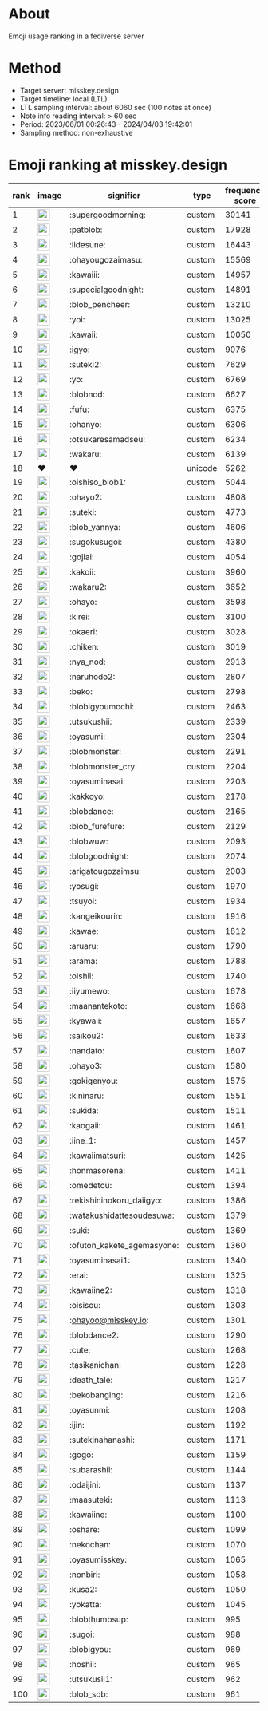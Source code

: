 # About
Emoji usage ranking in a fediverse server

# Method
- Target server: misskey.design
- Target timeline: local (LTL)
- LTL sampling interval: about 6060 sec (100 notes at once)
- Note info reading interval: > 60 sec
- Period: 2023/06/01 00:26:43 - 2024/04/03 19:42:01 
- Sampling method: non-exhaustive

# Emoji ranking at misskey.design

|rank|image|signifier|type|frequency score|
|----|----|----|----|----|
|1|<img height="24" src="https://misskey.design/emoji/supergoodmorning.webp">|:supergoodmorning:|custom|30141|
|2|<img height="24" src="https://misskey.design/emoji/patblob.webp">|:patblob:|custom|17928|
|3|<img height="24" src="https://misskey.design/emoji/iidesune.webp">|:iidesune:|custom|16443|
|4|<img height="24" src="https://misskey.design/emoji/ohayougozaimasu.webp">|:ohayougozaimasu:|custom|15569|
|5|<img height="24" src="https://misskey.design/emoji/kawaiii.webp">|:kawaiii:|custom|14957|
|6|<img height="24" src="https://misskey.design/emoji/supecialgoodnight.webp">|:supecialgoodnight:|custom|14891|
|7|<img height="24" src="https://misskey.design/emoji/blob_pencheer.webp">|:blob_pencheer:|custom|13210|
|8|<img height="24" src="https://misskey.design/emoji/yoi.webp">|:yoi:|custom|13025|
|9|<img height="24" src="https://misskey.design/emoji/kawaii.webp">|:kawaii:|custom|10050|
|10|<img height="24" src="https://misskey.design/emoji/igyo.webp">|:igyo:|custom|9076|
|11|<img height="24" src="https://misskey.design/emoji/suteki2.webp">|:suteki2:|custom|7629|
|12|<img height="24" src="https://misskey.design/emoji/yo.webp">|:yo:|custom|6769|
|13|<img height="24" src="https://misskey.design/emoji/blobnod.webp">|:blobnod:|custom|6627|
|14|<img height="24" src="https://misskey.design/emoji/fufu.webp">|:fufu:|custom|6375|
|15|<img height="24" src="https://misskey.design/emoji/ohanyo.webp">|:ohanyo:|custom|6306|
|16|<img height="24" src="https://misskey.design/emoji/otsukaresamadseu.webp">|:otsukaresamadseu:|custom|6234|
|17|<img height="24" src="https://misskey.design/emoji/wakaru.webp">|:wakaru:|custom|6139|
|18|❤|❤|unicode|5262|
|19|<img height="24" src="https://misskey.design/emoji/oishiso_blob1.webp">|:oishiso_blob1:|custom|5044|
|20|<img height="24" src="https://misskey.design/emoji/ohayo2.webp">|:ohayo2:|custom|4808|
|21|<img height="24" src="https://misskey.design/emoji/suteki.webp">|:suteki:|custom|4773|
|22|<img height="24" src="https://misskey.design/emoji/blob_yannya.webp">|:blob_yannya:|custom|4606|
|23|<img height="24" src="https://misskey.design/emoji/sugokusugoi.webp">|:sugokusugoi:|custom|4380|
|24|<img height="24" src="https://misskey.design/emoji/gojiai.webp">|:gojiai:|custom|4054|
|25|<img height="24" src="https://misskey.design/emoji/kakoii.webp">|:kakoii:|custom|3960|
|26|<img height="24" src="https://misskey.design/emoji/wakaru2.webp">|:wakaru2:|custom|3652|
|27|<img height="24" src="https://misskey.design/emoji/ohayo.webp">|:ohayo:|custom|3598|
|28|<img height="24" src="https://misskey.design/emoji/kirei.webp">|:kirei:|custom|3100|
|29|<img height="24" src="https://misskey.design/emoji/okaeri.webp">|:okaeri:|custom|3028|
|30|<img height="24" src="https://misskey.design/emoji/chiken.webp">|:chiken:|custom|3019|
|31|<img height="24" src="https://misskey.design/emoji/nya_nod.webp">|:nya_nod:|custom|2913|
|32|<img height="24" src="https://misskey.design/emoji/naruhodo2.webp">|:naruhodo2:|custom|2807|
|33|<img height="24" src="https://misskey.design/emoji/beko.webp">|:beko:|custom|2798|
|34|<img height="24" src="https://misskey.design/emoji/blobigyoumochi.webp">|:blobigyoumochi:|custom|2463|
|35|<img height="24" src="https://misskey.design/emoji/utsukushii.webp">|:utsukushii:|custom|2339|
|36|<img height="24" src="https://misskey.design/emoji/oyasumi.webp">|:oyasumi:|custom|2304|
|37|<img height="24" src="https://misskey.design/emoji/blobmonster.webp">|:blobmonster:|custom|2291|
|38|<img height="24" src="https://misskey.design/emoji/blobmonster_cry.webp">|:blobmonster_cry:|custom|2204|
|39|<img height="24" src="https://misskey.design/emoji/oyasuminasai.webp">|:oyasuminasai:|custom|2203|
|40|<img height="24" src="https://misskey.design/emoji/kakkoyo.webp">|:kakkoyo:|custom|2178|
|41|<img height="24" src="https://misskey.design/emoji/blobdance.webp">|:blobdance:|custom|2165|
|42|<img height="24" src="https://misskey.design/emoji/blob_furefure.webp">|:blob_furefure:|custom|2129|
|43|<img height="24" src="https://misskey.design/emoji/blobwuw.webp">|:blobwuw:|custom|2093|
|44|<img height="24" src="https://misskey.design/emoji/blobgoodnight.webp">|:blobgoodnight:|custom|2074|
|45|<img height="24" src="https://misskey.design/emoji/arigatougozaimsu.webp">|:arigatougozaimsu:|custom|2003|
|46|<img height="24" src="https://misskey.design/emoji/yosugi.webp">|:yosugi:|custom|1970|
|47|<img height="24" src="https://misskey.design/emoji/tsuyoi.webp">|:tsuyoi:|custom|1934|
|48|<img height="24" src="https://misskey.design/emoji/kangeikourin.webp">|:kangeikourin:|custom|1916|
|49|<img height="24" src="https://misskey.design/emoji/kawae.webp">|:kawae:|custom|1812|
|50|<img height="24" src="https://misskey.design/emoji/aruaru.webp">|:aruaru:|custom|1790|
|51|<img height="24" src="https://misskey.design/emoji/arama.webp">|:arama:|custom|1788|
|52|<img height="24" src="https://misskey.design/emoji/oishii.webp">|:oishii:|custom|1740|
|53|<img height="24" src="https://misskey.design/emoji/iiyumewo.webp">|:iiyumewo:|custom|1678|
|54|<img height="24" src="https://misskey.design/emoji/maanantekoto.webp">|:maanantekoto:|custom|1668|
|55|<img height="24" src="https://misskey.design/emoji/kyawaii.webp">|:kyawaii:|custom|1657|
|56|<img height="24" src="https://misskey.design/emoji/saikou2.webp">|:saikou2:|custom|1633|
|57|<img height="24" src="https://misskey.design/emoji/nandato.webp">|:nandato:|custom|1607|
|58|<img height="24" src="https://misskey.design/emoji/ohayo3.webp">|:ohayo3:|custom|1580|
|59|<img height="24" src="https://misskey.design/emoji/gokigenyou.webp">|:gokigenyou:|custom|1575|
|60|<img height="24" src="https://misskey.design/emoji/kininaru.webp">|:kininaru:|custom|1551|
|61|<img height="24" src="https://misskey.design/emoji/sukida.webp">|:sukida:|custom|1511|
|62|<img height="24" src="https://misskey.design/emoji/kaogaii.webp">|:kaogaii:|custom|1461|
|63|<img height="24" src="https://misskey.design/emoji/iine_1.webp">|:iine_1:|custom|1457|
|64|<img height="24" src="https://misskey.design/emoji/kawaiimatsuri.webp">|:kawaiimatsuri:|custom|1425|
|65|<img height="24" src="https://misskey.design/emoji/honmasorena.webp">|:honmasorena:|custom|1411|
|66|<img height="24" src="https://misskey.design/emoji/omedetou.webp">|:omedetou:|custom|1394|
|67|<img height="24" src="https://misskey.design/emoji/rekishininokoru_daiigyo.webp">|:rekishininokoru_daiigyo:|custom|1386|
|68|<img height="24" src="https://misskey.design/emoji/watakushidattesoudesuwa.webp">|:watakushidattesoudesuwa:|custom|1379|
|69|<img height="24" src="https://misskey.design/emoji/suki.webp">|:suki:|custom|1369|
|70|<img height="24" src="https://misskey.design/emoji/ofuton_kakete_agemasyone.webp">|:ofuton_kakete_agemasyone:|custom|1360|
|71|<img height="24" src="https://misskey.design/emoji/oyasuminasai1.webp">|:oyasuminasai1:|custom|1340|
|72|<img height="24" src="https://misskey.design/emoji/erai.webp">|:erai:|custom|1325|
|73|<img height="24" src="https://misskey.design/emoji/kawaiine2.webp">|:kawaiine2:|custom|1318|
|74|<img height="24" src="https://misskey.design/emoji/oisisou.webp">|:oisisou:|custom|1303|
|75|<img height="24" src="https://misskey.design/emoji/ohayoo.webp">|:ohayoo@misskey.io:|custom|1301|
|76|<img height="24" src="https://misskey.design/emoji/blobdance2.webp">|:blobdance2:|custom|1290|
|77|<img height="24" src="https://misskey.design/emoji/cute.webp">|:cute:|custom|1268|
|78|<img height="24" src="https://misskey.design/emoji/tasikanichan.webp">|:tasikanichan:|custom|1228|
|79|<img height="24" src="https://misskey.design/emoji/death_tale.webp">|:death_tale:|custom|1217|
|80|<img height="24" src="https://misskey.design/emoji/bekobanging.webp">|:bekobanging:|custom|1216|
|81|<img height="24" src="https://misskey.design/emoji/oyasunmi.webp">|:oyasunmi:|custom|1208|
|82|<img height="24" src="https://misskey.design/emoji/ijin.webp">|:ijin:|custom|1192|
|83|<img height="24" src="https://misskey.design/emoji/sutekinahanashi.webp">|:sutekinahanashi:|custom|1171|
|84|<img height="24" src="https://misskey.design/emoji/gogo.webp">|:gogo:|custom|1159|
|85|<img height="24" src="https://misskey.design/emoji/subarashii.webp">|:subarashii:|custom|1144|
|86|<img height="24" src="https://misskey.design/emoji/odaijini.webp">|:odaijini:|custom|1137|
|87|<img height="24" src="https://misskey.design/emoji/maasuteki.webp">|:maasuteki:|custom|1113|
|88|<img height="24" src="https://misskey.design/emoji/kawaiine.webp">|:kawaiine:|custom|1100|
|89|<img height="24" src="https://misskey.design/emoji/oshare.webp">|:oshare:|custom|1099|
|90|<img height="24" src="https://misskey.design/emoji/nekochan.webp">|:nekochan:|custom|1070|
|91|<img height="24" src="https://misskey.design/emoji/oyasumisskey.webp">|:oyasumisskey:|custom|1065|
|92|<img height="24" src="https://misskey.design/emoji/nonbiri.webp">|:nonbiri:|custom|1058|
|93|<img height="24" src="https://misskey.design/emoji/kusa2.webp">|:kusa2:|custom|1050|
|94|<img height="24" src="https://misskey.design/emoji/yokatta.webp">|:yokatta:|custom|1045|
|95|<img height="24" src="https://misskey.design/emoji/blobthumbsup.webp">|:blobthumbsup:|custom|995|
|96|<img height="24" src="https://misskey.design/emoji/sugoi.webp">|:sugoi:|custom|988|
|97|<img height="24" src="https://misskey.design/emoji/blobigyou.webp">|:blobigyou:|custom|969|
|98|<img height="24" src="https://misskey.design/emoji/hoshii.webp">|:hoshii:|custom|965|
|99|<img height="24" src="https://misskey.design/emoji/utsukusii1.webp">|:utsukusii1:|custom|962|
|100|<img height="24" src="https://misskey.design/emoji/blob_sob.webp">|:blob_sob:|custom|961|
